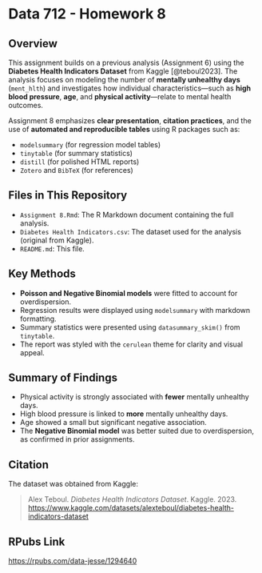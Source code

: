 # Data 712 - Homework 8 

## Overview

This assignment builds on a previous analysis (Assignment 6) using the **Diabetes Health Indicators Dataset** from Kaggle [@teboul2023]. The analysis focuses on modeling the number of **mentally unhealthy days** (`ment_hlth`) and investigates how individual characteristics—such as **high blood pressure**, **age**, and **physical activity**—relate to mental health outcomes.

Assignment 8 emphasizes **clear presentation**, **citation practices**, and the use of **automated and reproducible tables** using R packages such as:

- `modelsummary` (for regression model tables)
- `tinytable` (for summary statistics)
- `distill` (for polished HTML reports)
- `Zotero` and `BibTeX` (for references)

## Files in This Repository

- `Assignment 8.Rmd`: The R Markdown document containing the full analysis.
- `Diabetes Health Indicators.csv`: The dataset used for the analysis (original from Kaggle).
- `README.md`: This file.

## Key Methods

- **Poisson and Negative Binomial models** were fitted to account for overdispersion.
- Regression results were displayed using `modelsummary` with markdown formatting.
- Summary statistics were presented using `datasummary_skim()` from `tinytable`.
- The report was styled with the `cerulean` theme for clarity and visual appeal.

## Summary of Findings

- Physical activity is strongly associated with **fewer** mentally unhealthy days.
- High blood pressure is linked to **more** mentally unhealthy days.
- Age showed a small but significant negative association.
- The **Negative Binomial model** was better suited due to overdispersion, as confirmed in prior assignments.

## Citation

The dataset was obtained from Kaggle:

> Alex Teboul. *Diabetes Health Indicators Dataset*. Kaggle. 2023.  
> https://www.kaggle.com/datasets/alexteboul/diabetes-health-indicators-dataset

## RPubs Link
https://rpubs.com/data-jesse/1294640

